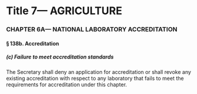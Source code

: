 
# Title 7— AGRICULTURE
### CHAPTER 6A— NATIONAL LABORATORY ACCREDITATION
#### § 138b. Accreditation
##### (c) Failure to meet accreditation standards

The Secretary shall deny an application for accreditation or shall revoke any existing accreditation with respect to any laboratory that fails to meet the requirements for accreditation under this chapter.
